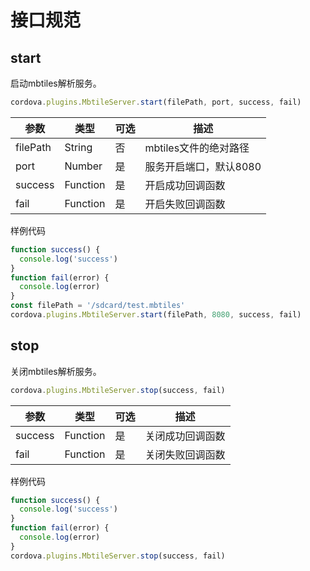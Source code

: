 # 接口规范

## start

启动mbtiles解析服务。

```js
cordova.plugins.MbtileServer.start(filePath, port, success, fail)
```

|参数|类型|可选|描述|
|--|--|--|--|
|filePath|String|否|mbtiles文件的绝对路径|
|port|Number|是|服务开启端口，默认8080|
|success|Function|是|开启成功回调函数|
|fail|Function|是|开启失败回调函数|

样例代码

```js
function success() {
  console.log('success')
}
function fail(error) {
  console.log(error)
}
const filePath = '/sdcard/test.mbtiles'
cordova.plugins.MbtileServer.start(filePath, 8080, success, fail)
```

## stop

关闭mbtiles解析服务。

```js
cordova.plugins.MbtileServer.stop(success, fail)
```

|参数|类型|可选|描述|
|--|--|--|--|
|success|Function|是|关闭成功回调函数|
|fail|Function|是|关闭失败回调函数|

样例代码

```js
function success() {
  console.log('success')
}
function fail(error) {
  console.log(error)
}
cordova.plugins.MbtileServer.stop(success, fail)
```


